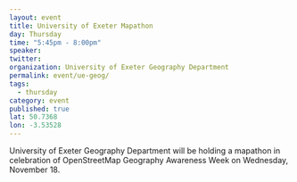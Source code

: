```yaml
---
layout: event
title: University of Exeter Mapathon
day: Thursday
time: "5:45pm - 8:00pm"
speaker: 
twitter: 
organization: University of Exeter Geography Department
permalink: event/ue-geog/
tags: 
  - thursday
category: event
published: true
lat: 50.7368
lon: -3.53528
---
```


University of Exeter Geography Department will be holding a mapathon in celebration of OpenStreetMap Geography Awareness Week on Wednesday, November 18.  
